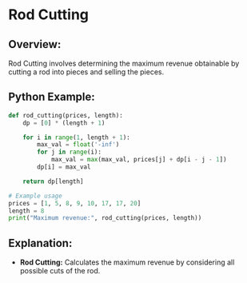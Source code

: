 # **Rod Cutting**

## **Overview:**

Rod Cutting involves determining the maximum revenue obtainable by cutting a rod into pieces and selling the pieces.

## **Python Example:**

```python
def rod_cutting(prices, length):
    dp = [0] * (length + 1)

    for i in range(1, length + 1):
        max_val = float('-inf')
        for j in range(i):
            max_val = max(max_val, prices[j] + dp[i - j - 1])
        dp[i] = max_val

    return dp[length]

# Example usage
prices = [1, 5, 8, 9, 10, 17, 17, 20]
length = 8
print("Maximum revenue:", rod_cutting(prices, length))
```

## **Explanation:**
- **Rod Cutting:** Calculates the maximum revenue by considering all possible cuts of the rod.

